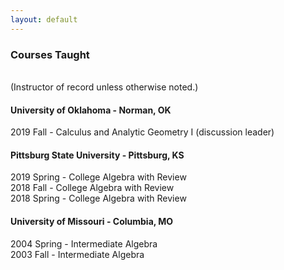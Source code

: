 ```yaml
---
layout: default
---
```


### Courses Taught

<br/> (Instructor of record unless otherwise noted.)

#### University of Oklahoma - Norman, OK

2019 Fall - Calculus and Analytic Geometry I (discussion leader)

#### Pittsburg State University - Pittsburg, KS

2019 Spring - College Algebra with Review <br/>
2018 Fall - College Algebra with Review <br/>
2018 Spring - College Algebra with Review

#### University of Missouri - Columbia, MO

2004 Spring - Intermediate Algebra <br/>
2003 Fall - Intermediate Algebra

